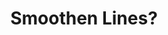 ---
title: 'Smoothen Lines?'
redirect_to:
  - 'https://discuss.pencil2d.org/t/smoothen-lines/954'
---